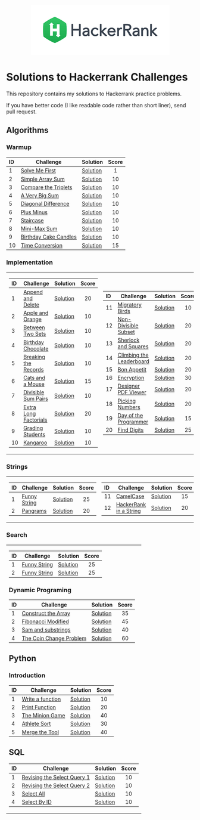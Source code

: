 



<p align="center"><a href="https://www.hackerrank.com"><img src="https://github.com/qianzhangut/HackerRankPractice/blob/master/hack.png" ></a></p>

# Solutions to Hackerrank Challenges

This repository contains my solutions to Hackerrank practice problems.

If you have better code (I like readable code rather than short liner), send pull request.



## Algorithms

### Warmup


| ID  	| Challenge   | Solution | Score |
| :------| -------------------------------------------------------------------------------------- | ----------------------|:-------------:|
|1| [Solve Me First](https://www.hackerrank.com/challenges/solve-me-first/problem) | [Solution](https://github.com/qianzhangut/HackerRankPractice/blob/master/Algorithms/Warmup/Solve%20Me%20First.py) | 1|
|2| [Simple Array Sum](https://www.hackerrank.com/challenges/simple-array-sum/problem) | [Solution](https://github.com/qianzhangut/HackerRankPractice/blob/master/Algorithms/Warmup/Simple%20Array%20Sum.py) | 10| 
|3|[Compare the Triplets](https://www.hackerrank.com/challenges/compare-the-triplets/problem) | [Solution](https://github.com/qianzhangut/HackerRankPractice/blob/master/Algorithms/Warmup/Compare%20the%20Triplets.py) | 10| 
|4|[A Very Big Sum](https://www.hackerrank.com/challenges/a-very-big-sum/problem) | [Solution](https://github.com/qianzhangut/HackerRankPractice/blob/master/Algorithms/Warmup/A%20Very%20Big%20Sum.py) | 10| 
|5|[Diagonal Difference](https://www.hackerrank.com/challenges/diagonal-difference/problem) | [Solution](https://github.com/qianzhangut/HackerRankPractice/blob/master/Algorithms/Warmup/Diagonal%20Difference.py) | 10| 
|6|[Plus Minus ](https://www.hackerrank.com/challenges/plus-minus/problem) | [Solution](https://github.com/qianzhangut/HackerRankPractice/blob/master/Algorithms/Warmup/Plus%20Minus.py) | 10| 
|7|[Staircase ](https://www.hackerrank.com/challenges/staircase/problem) | [Solution](https://github.com/qianzhangut/HackerRankPractice/blob/master/Algorithms/Warmup/Staircase.py) | 10| 
|8|[Mini-Max Sum ](https://www.hackerrank.com/challenges/mini-max-sum/problem) | [Solution](https://github.com/qianzhangut/HackerRankPractice/blob/master/Algorithms/Warmup/Mini-Max%20Sum.py) |10 | 
|9|[Birthday Cake Candles](https://www.hackerrank.com/challenges/birthday-cake-candles/problem) | [Solution](https://github.com/qianzhangut/HackerRankPractice/blob/master/Algorithms/Warmup/Birthday%20Cake%20Candles.py) |10 | 
|10|[Time Conversion ](https://www.hackerrank.com/challenges/time-conversion/problem) | [Solution](https://github.com/qianzhangut/HackerRankPractice/blob/master/Algorithms/Warmup/Time%20Conversion.py) | 15| 
### Implementation
<table>
<tr><td>

| ID  	| Challenge   | Solution | Score |
| :------| -------------------------------------------------------------------------------------- | ----------------------|:-------------:|
|1|[Append and Delete](https://www.hackerrank.com/challenges/append-and-delete/problem) | [Solution](https://github.com/qianzhangut/HackerRankPractice/blob/master/Algorithms/Implementation/Append%20and%20Delete.py) | 20|
|2|[Apple and Orange](https://www.hackerrank.com/challenges/apple-and-orange/problem) | [Solution](https://github.com/qianzhangut/HackerRankPractice/blob/master/Algorithms/Implementation/Apple%20and%20Orange.py) | 10|
|3|[Between Two Sets](https://www.hackerrank.com/challenges/between-two-sets/problem) | [Solution](https://github.com/qianzhangut/HackerRankPractice/blob/master/Algorithms/Implementation/Between%20Two%20Sets.py) | 10|
|4|[Birthday Chocolate](https://www.hackerrank.com/challenges/birthday-chocolate/problem) | [Solution](https://github.com/qianzhangut/HackerRankPractice/blob/master/Algorithms/Implementation/Birthday%20Chocolate.py) | 10|
|5|[Breaking the Records](https://www.hackerrank.com/challenges/breaking-the-records/problem) | [Solution](https://github.com/qianzhangut/HackerRankPractice/blob/master/Algorithms/Implementation/Breaking%20the%20Records.py) | 10|
|6|[Cats and a Mouse](https://www.hackerrank.com/challenges/cats-and-a-mouse/problem) | [Solution](https://github.com/qianzhangut/HackerRankPractice/blob/master/Algorithms/Implementation/Cats%20and%20a%20Mouse.py) | 15|
|7|[Divisible Sum Pairs](https://www.hackerrank.com/challenges/divisible-sum-pairs/problem) | [Solution](https://github.com/qianzhangut/HackerRankPractice/blob/master/Algorithms/Implementation/Divisible%20Sum%20Pairs.py) | 10|
|8|[Extra Long Factorials](https://www.hackerrank.com/challenges/extra-long-factorials/problem) | [Solution](https://github.com/qianzhangut/HackerRankPractice/blob/master/Algorithms/Implementation/Extra%20Long%20Factorials.py) | 20|
|9|[Grading Students](https://www.hackerrank.com/challenges/grading-students/problem) | [Solution](https://github.com/qianzhangut/HackerRankPractice/blob/master/Algorithms/Implementation/Grading%20Students.py) | 10|
|10|[Kangaroo](https://www.hackerrank.com/challenges/kangaroo/problem) | [Solution](https://github.com/qianzhangut/HackerRankPractice/blob/master/Algorithms/Implementation/Kangaroo.py) | 10|

</td><td>

| ID  	| Challenge   | Solution | Score |
| :------| -------------------------------------------------------------------------------------- | ----------------------|:-------------:|
|11|[Migratory Birds](https://www.hackerrank.com/challenges/migratory-birds/problem) | [Solution](https://github.com/qianzhangut/HackerRankPractice/blob/master/Algorithms/Implementation/Migratory%20Birds.py) | 10|
|12|[Non-Divisible Subset](https://www.hackerrank.com/challenges/non-divisible-subset/problem) | [Solution](https://github.com/qianzhangut/HackerRankPractice/blob/master/Algorithms/Implementation/Non-Divisible%20Subset.py) | 20|
|13|[Sherlock and Squares](https://www.hackerrank.com/challenges/sherlock-and-squares/problem) | [Solution](https://github.com/qianzhangut/HackerRankPractice/blob/master/Algorithms/Implementation/Sherlock%20and%20Squares.py) | 20|
|14|[Climbing the Leaderboard  ](https://www.hackerrank.com/challenges/climbing-the-leaderboard/problem) | [Solution](https://github.com/qianzhangut/HackerRankPractice/blob/master/Algorithms/Implementation/Climbing%20the%20Leaderboard.py) | 20|
|15|[Bon Appetit](https://www.hackerrank.com/challenges/bon-appetit/problem) | [Solution](https://github.com/qianzhangut/HackerRankPractice/blob/master/Algorithms/Implementation/Bon%20Appetit.py) | 20|
|16|[Encryption](https://www.hackerrank.com/challenges/encryption/problem) | [Solution](https://github.com/qianzhangut/HackerRankPractice/blob/master/Algorithms/Implementation/Encryption.py) | 30|
|17|[Designer PDF Viewer](https://www.hackerrank.com/challenges/designer-pdf-viewer/problem) | [Solution](https://github.com/qianzhangut/HackerRankPractice/blob/master/Algorithms/Implementation/Designer%20PDF%20Viewer.py) | 20|
|18|[Picking Numbers](https://www.hackerrank.com/challenges/picking-numbers/problem) | [Solution](https://github.com/qianzhangut/HackerRankPractice/blob/master/Algorithms/Implementation/Picking%20Numbers.py) | 20|
|19|[Day of the Programmer](https://www.hackerrank.com/challenges/day-of-the-programmer/problem) | [Solution](https://github.com/qianzhangut/HackerRankPractice/blob/master/Algorithms/Implementation/Day%20of%20the%20Programmer.py) | 15|
|20|[Find Digits](https://www.hackerrank.com/challenges/find-digits/problem) | [Solution](https://github.com/qianzhangut/HackerRankPractice/blob/master/Algorithms/Implementation/Find%20Digits.py) | 25|
</td></tr> </table>





### Strings

<table>
<tr><td>

| ID  	| Challenge   | Solution | Score |
| :------| -------------------------------------------------------------------------------------- | ----------------------|:-------------:|
|1|[Funny String](https://www.hackerrank.com/challenges/funny-string/problem) | [Solution](https://github.com/qianzhangut/HackerRankPractice/blob/master/Algorithms/Strings/Funny%20String.py) | 25|
|2|[Pangrams](https://www.hackerrank.com/challenges/pangrams/problem) | [Solution](https://github.com/qianzhangut/HackerRankPractice/blob/master/Algorithms/Strings/Pangrams.py) | 20|



</td><td>

| ID  	| Challenge   | Solution | Score |
| :------| -------------------------------------------------------------------------------------- | ----------------------|:-------------:|
|11|[CamelCase](https://www.hackerrank.com/challenges/camelcase/problem) | [Solution](https://github.com/qianzhangut/HackerRankPractice/blob/master/Algorithms/Strings/CamelCase.py) | 15|
|12|[HackerRank in a String](https://www.hackerrank.com/challenges/hackerrank-in-a-string/problem) | [Solution](https://github.com/qianzhangut/HackerRankPractice/blob/master/Algorithms/Strings/HackerRank%20in%20a%20String.py) | 20|
</td></tr> </table>

### Search

<table>
<tr><td>

| ID  	| Challenge   | Solution | Score |
| :------| -------------------------------------------------------------------------------------- | ----------------------|:-------------:|
|1|[Funny String](https://www.hackerrank.com/challenges/funny-string/problem) | [Solution](https://github.com/qianzhangut/HackerRankPractice/blob/master/Algorithms/Strings/Funny%20String.py) | 25|
|2|[Funny String](https://www.hackerrank.com/challenges/funny-string/problem) | [Solution](https://github.com/qianzhangut/HackerRankPractice/blob/master/Algorithms/Strings/Funny%20String.py) | 25|


### Dynamic Programing
| ID  	| Challenge   | Solution | Score |
| :------| -------------------------------------------------------------------------------------- | ----------------------|:-------------:|
|1|[Construct the Array](https://www.hackerrank.com/challenges/construct-the-array/problem) | [Solution](https://github.com/qianzhangut/HackerRankPractice/blob/master/Dynamic%Programming/Construct%20the%20Array.py) | 35|
|2|[Fibonacci Modified](https://www.hackerrank.com/challenges/fibonacci-modified/problem) | [Solution](https://github.com/qianzhangut/HackerRankPractice/blob/master/Dynamic%Programming/Fibonacci%20Modified.py) | 45|
|3|[Sam and substrings](https://www.hackerrank.com/challenges/sam-and-substrings/problem) | [Solution](https://github.com/qianzhangut/HackerRankPractice/blob/master/Dynamic%Programming/Sam%20and%20substrings.py) | 40|
|4|[The Coin Change Problem](https://www.hackerrank.com/challenges/the-coin-change-problem/problem) | [Solution](https://github.com/qianzhangut/HackerRankPractice/blob/master/Dynamic%Programming/The%20Coin%20Change%20Problem.py) | 60|


## Python
### Introduction
| ID  	| Challenge   | Solution | Score |
| :------| -------------------------------------------------------------------------------------- | ----------------------|:-------------:|
|1|[Write a function](https://www.hackerrank.com/challenges/write-a-function/problem) | [Solution](https://github.com/qianzhangut/HackerRankPractice/blob/master/Python/Write%20a%20function.py) | 10|
|2|[Print Function](https://www.hackerrank.com/challenges/print-function/problem) | [Solution](https://github.com/qianzhangut/HackerRankPractice/blob/master/Python/Print%20Function.py) | 20|
|3|[The Minion Game](https://www.hackerrank.com/challenges/the-minion-game/problem) | [Solution](https://github.com/qianzhangut/HackerRankPractice/blob/master/Python/The%20Minion%20Game.py) | 40|
|4|[Athlete Sort](https://www.hackerrank.com/challenges/athlete-sort/problem) | [Solution](https://github.com/qianzhangut/HackerRankPractice/blob/master/Python/Athlete%20Sort.py) | 30|
|5|[Merge the Tool](https://www.hackerrank.com/challenges/merge-the-tool/problem) | [Solution](https://github.com/qianzhangut/HackerRankPractice/blob/master/Python/Merge%20the%20Tool.py) | 40|

## SQL
| ID  	| Challenge   | Solution | Score |
| :------| -------------------------------------------------------------------------------------- | ----------------------|:-------------:|
|1|[Revising the Select Query 1](https://www.hackerrank.com/challenges/revising-the-select-query-1/problem) | [Solution](https://github.com/qianzhangut/HackerRankPractice/blob/master/SQL/Revising%20the%20Select%20Query%201.sql) | 10|
|2|[Revising the Select Query 2](https://www.hackerrank.com/challenges/revising-the-select-query-2/problem) | [Solution](https://github.com/qianzhangut/HackerRankPractice/blob/master/SQL/Revising%20the%20Select%20Query%202.sql) | 10|
|3|[Select All](https://www.hackerrank.com/challenges/select-all/problem) | [Solution](https://github.com/qianzhangut/HackerRankPractice/blob/master/SQL/Select%20All.sql) | 10|
|4|[Select By ID](https://www.hackerrank.com/challenges/select-by-id/problem) | [Solution](https://github.com/qianzhangut/HackerRankPractice/blob/master/SQL/Select%20By%20ID.sql) | 10|
